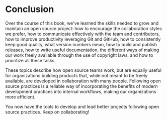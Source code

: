 # Conclusion

Over the course of this book, we've learned the skills needed to grow and
maintain an open source project: how to encourage the collaboration styles we
prefer, how to communicate effectively with the team and contributors, how to
improve productivity leveraging Git and GitHub, how to consistently keep good
quality, what version numbers mean, how to build and publish releases, how to
write useful documentation, the different ways of making our work freely
available through the use of copyright laws, and how to prioritize all these
tasks.

These topics describe how open source teams work, but are equally useful for
organizations building products that, while not meant to be freely available,
are developed in collaboration with many people. Following open source practices
is a reliable way of incorporating the benefits of modern development practices
into internal workflows, making our organizations more efficient.

You now have the tools to develop and lead better projects following open source
practices. Keep on collaborating!
